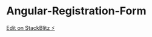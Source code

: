 # Angular-Registration-Form

[Edit on StackBlitz ⚡️](https://stackblitz.com/edit/stackblitz-starters-inxahp)